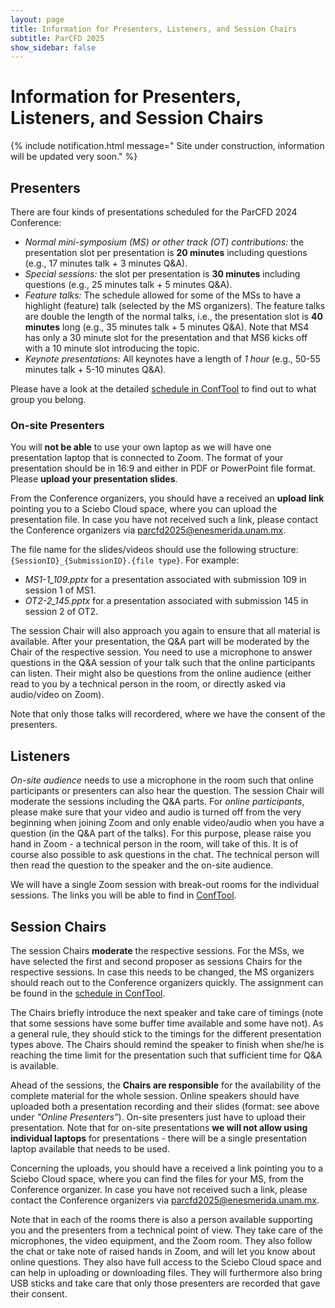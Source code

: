 ```yaml
---
layout: page
title: Information for Presenters, Listeners, and Session Chairs
subtitle: ParCFD 2025
show_sidebar: false
---
```


# Information for Presenters, Listeners, and Session Chairs

{% include notification.html message="
Site under construction, information will be updated very soon." %}

## Presenters

There are four kinds of presentations scheduled for the ParCFD 2024 Conference:

- *Normal mini-symposium (MS) or other track (OT) contributions:* the presentation slot per presentation is **20 minutes** including questions (e.g., 17 minutes talk + 3 minutes Q&A).  
- *Special sessions:* the slot per presentation is **30 minutes** including questions (e.g., 25 minutes talk + 5 minutes Q&A).
- *Feature talks:* The schedule allowed for some of the MSs to have a highlight (feature) talk (selected by the MS organizers). The feature talks are double the length of the normal talks, i.e., the presentation slot is **40 minutes** long (e.g., 35 minutes talk + 5 minutes Q&A). Note that MS4 has only a 30 minute slot for the presentation and that MS6 kicks off with a 10 minute slot introducing the topic.  
- *Keynote presentations:* All keynotes have a length of *1 hour* (e.g., 50-55 minutes talk + 5-10 minutes Q&A).

Please have a look at the detailed [schedule in ConfTool](https://www.conftool.net/parcfd2024/) to find out to what group you belong.

<!-- ### Online Presenters

Please provide a recording of your talk, e.g., recorded on Zoom, in 16:9 format as a video file (use standardized formats such as mp4) latest until **Friday, 30.08.2025**. This talk serves as a backup solution in case you have troubles connecting to the Zoom session. Furthermore, please also **upload your slides**, either in PDF or PowerPoint format.

From the Conference organizers, you should have a received an **upload link** pointing you to a Sciebo Cloud space, where you can upload both files the presentation and the video. In case you have not received such a link, please contact the Conference organizers via [parcfd2025@enesmerida.unam.mx](mailto:parcfd2025@enesmerida.unam.mx).

The file name for the slides/videos should use the following structure: `{SessionID}_{SubmissionID}.{file type}`. For example:

- *MS1-1_109.pptx* for a presentation associated with submission 109 in session 1 of MS1.
- *OT2-2_145.pptx* for a presentation associated with submission 145 in session 2 of OT2.
- *MS1-1_109.mp4* for a recording associated with submission 109 in session 1 of MS1.
- *OT2-2_145.mp4* for a recording associated with submission 145 in session 2 of OT2.

The session Chair will also approach you again to ensure that all material is available. After your presentation, the Q&A part will be moderated by the Chair of the respective session. We have a microphone in the conference room connected to Zoom and a video from the room will also be streamed.

We will have a single Zoom session with break-out rooms for the individual sessions. The links you will be able to find in [ConfTool](https://www.conftool.net/parcfd2024/).

Note that only those talks will recordered, where we have the consent of the presenters. -->

### On-site Presenters

You will **not be able** to use your own laptop as we will have one presentation laptop that is connected to Zoom. The format of your presentation should be in 16:9 and either in PDF or PowerPoint file format. Please **upload your presentation slides**.

From the Conference organizers, you should have a received an **upload link** pointing you to a Sciebo Cloud space, where you can upload the presentation file. In case you have not received such a link, please contact the Conference organizers via [parcfd2025@enesmerida.unam.mx](mailto:parcfd2025@enesmerida.unam.mx).

The file name for the slides/videos should use the following structure: `{SessionID}_{SubmissionID}.{file type}`. For example:

- *MS1-1_109.pptx* for a presentation associated with submission 109 in session 1 of MS1.
- *OT2-2_145.pptx* for a presentation associated with submission 145 in session 2 of OT2.

The session Chair will also approach you again to ensure that all material is available. After your presentation, the Q&A part will be moderated by the Chair of the respective session. You need to use a microphone to answer questions in the Q&A session of your talk such that the online participants can listen. Their might also be questions from the online audience (either read to you by a technical person in the room, or directly asked via audio/video on Zoom).

Note that only those talks will recordered, where we have the consent of the presenters.

## Listeners

*On-site audience* needs to use a microphone in the room such that online participants or presenters can also hear the question. The session Chair will moderate the sessions including the Q&A parts. For *online participants*, please make sure that your video and audio is turned off from the very beginning when joining Zoom and only enable video/audio when you have a question (in the Q&A part of the talks). For this purpose, please raise you hand in Zoom - a technical person in the room, will take of this. It is of course also possible to ask questions in the chat. The technical person will then read the question to the speaker and the on-site audience.

We will have a single Zoom session with break-out rooms for the individual sessions. The links you will be able to find in [ConfTool](https://www.conftool.net/parcfd2024/).

## Session Chairs

The session Chairs **moderate** the respective sessions. For the MSs, we have selected the first and second proposer as sessions Chairs for the respective sessions. In case this needs to be changed, the MS organizers should reach out to the Conference organizers quickly. The assignment can be found in the [schedule in ConfTool](https://www.conftool.net/parcfd2024/).

The Chairs briefly introduce the next speaker and take care of timings (note that some sessions have some buffer time available and some have not). As a general rule, they should stick to the timings for the different presentation types above. The Chairs should remind the speaker to finish when she/he is reaching the time limit for the presentation such that sufficient time for Q&A is available.

Ahead of the sessions, the **Chairs are responsible** for the availability of the complete material for the whole session. Online speakers should have uploaded both a presentation recording and their slides (format: see above under *"Online Presenters"*). On-site presenters just have to upload their presentation. Note that for on-site presentations **we will not allow using individual laptops** for presentations - there will be a single presentation laptop available that needs to be used.

Concerning the uploads, you should have a received a link pointing you to a Sciebo Cloud space, where you can find the files for your MS, from the Conference organizer. In case you have not received such a link, please contact the Conference organizers via [parcfd2025@enesmerida.unam.mx](mailto:parcfd2025@enesmerida.unam.mx).

Note that in each of the rooms there is also a person available supporting you and the presenters from a technical point of view. They take care of the microphones, the video equipment, and the Zoom room. They also follow the chat or take note of raised hands in Zoom, and will let you know about online questions. They also have full access to the Sciebo Cloud space and can help in uploading or downloading files. They will furthermore also bring USB sticks and take care that only those presenters are recorded that gave their consent.